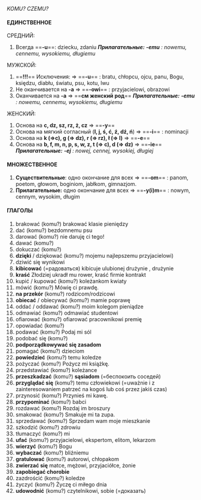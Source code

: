 *KOMU? CZEMU?*
#### ЕДИНСТВЕННОЕ

СРЕДНИЙ:
1. Всегда ==**-u**==: dziecku, zdaniu
***Прилагательные:*** ***-emu** : nowemu, cennemu, wysokiemu, długiemu*

MУЖСКОЙ:
1. ==**!!!**== Исключения: =>  ==**-u**== : bratu, chłopcu, ojcu, panu, Bogu, księdzu, diabłu, światu, psu, kotu, lwu
2. Не оканчивается на **-a** => ==**-owi**== : przyjacielowi, obrazowi
3. Оканчивается на **-a** => ==**см женский род**==
***Прилагательные:*** ***-emu** : nowemu, cennemu, wysokiemu, długiemu*

ЖЕНСКИЙ:
1. Основа на **c, dz, sz, rz, ż, cz** => ==**-y**==
2. Основа на мягкий согласный (**l, j, ś, ć, ź, dź, ń**) => ==**-i**== : nominacji
3. Основа на **k (=>c), g (=> dz), r (=> rz), ł (=> l)** => ==**-e**==
4. Основа на **b, f, m, n, p, s, w, z, t (=> c), d (=> dz)** => ==**-ie**==
***Прилагательные:*** ***-ej** : nowej, cennej, wysokiej, długiej*

#### МНОЖЕСТВЕННОЕ
1. **Существительные**: одно окончание для всех  => ==**-om**== : panom, poetom, głowom, boginiom, jabłkom, gimnazjom. 
2. **Прилагательные:** одно окончание для всех  => ==**-y(i)m**== : nowym, cennym, wysokim, długim

#### ГЛАГОЛЫ
1. brakować (komu?) brakować klasie pieniędzy
2. dać (komu?) bezdomnemu psu
3. darować (komu?) nie daruję ci tego!
4. dawać (komu?)
5. dokuczać (komu?)
6. **dzięki** / dziękować (komu?) mojemu najlepszemu przyjacielowi)
7. dziwić się wynikowi
8. **kibicować** (=радоваться) kibicuje ulubionej drużynie , drużynie
9. **kraść** Złodziej ukradł mu rower, kraść firmie kontrakt
10. kupić / kupować (komu?) koleżankom kwiaty
11. mówić (komu?) Mówię ci prawdę.
12. **na przekór** (komu?) rodzicom/rodzicowi
13. **obiecać** / obiecywać (komu?) mamie poprawę
14. oddać / oddawać (komu?) moim kolegom pieniądze
15. odmawiać (komu?) odmawiać studentowi
16. ofiarować (komu?) ofiarować pracownikowi premię
17. opowiadać (komu?)
18. podawać (komu?) Podaj mi sól 
19. podobać się (komu?) 
20. **podporządkowywać się zasadom**
21. pomagać (komu?) dzieciom
22. **powiedzieć** (komu?) temu koledze
23. pożyczać (komu?) Pożycz mi książkę.
24. przedstawiać (komu?) koleżance
25. **przeszkadzać** (komu?) **sąsiadom** (=беспокоить соседей)
26. **przyglądać się** (komu?) temu człowiekowi (=uważnie i z zainteresowaniem patrzeć na kogoś lub coś przez jakiś czas)
27. przynosić (komu?) Przynieś mi kawę.
28. **przypominać** (komu?) babci
29. rozdawać (komu?) Rozdaj im broszury
30. smakować (komu?) Smakuje mi ta zupa.
31. sprzedawać (komu?) Sprzedam wam moje mieszkanie
32. szkodzić (komu?) zdrowiu
33. tłumaczyć (komu?) mi
34. **ufać** (komu?) przyjacielowi, ekspertom, elitom, lekarzom
35. **wierzyć** (komu?) Bogu
36. **wybaczać** (komu?) bliźniemu
37. **gratulować** (komu?) autorowi, chłopakom
38. **zwierzać się** matce, mężowi, przyjaciółce, żonie
39. **zapobiegać chorobie**
40. zazdrościć (komu?) koledze
41. życzyć (komu?) Życzę ci miłego dnia
42. **udowodnić** (komu?) czytelnikowi, sobie (=доказать)